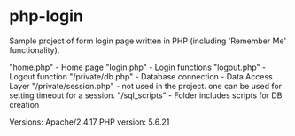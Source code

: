 # php-login
Sample project of form login page written in PHP (including 'Remember Me' functionality).

"home.php" - Home page
"login.php" - Login functions
"logout.php" - Logout function
"/private/db.php" - Database connection - Data Access Layer
"/private/session.php" - not used in the project. one can be used for setting timeout for a session.
"/sql_scripts" - Folder includes scripts for DB creation

Versions:
Apache/2.4.17
PHP version: 5.6.21
